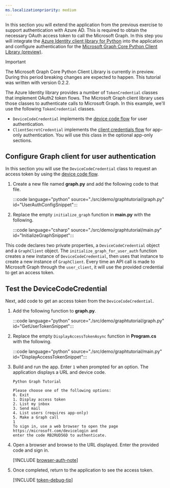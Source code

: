 ```yaml
---
ms.localizationpriority: medium
---
```


<!-- markdownlint-disable MD041 -->

In this section you will extend the application from the previous exercise to support authentication with Azure AD. This is required to obtain the necessary OAuth access token to call the Microsoft Graph. In this step you will integrate the [Azure Identity client library for Python](https://github.com/Azure/azure-sdk-for-python/tree/main/sdk/identity/azure-identity) into the application and configure authentication for the [Microsoft Graph Core Python Client Library (preview)](https://github.com/microsoftgraph/msgraph-sdk-python-core).

> [!IMPORTANT]
> The Microsoft Graph Core Python Client Library is currently in preview. During this period breaking changes are expected to happen. This tutorial was written with version 0.2.2.

The Azure Identity library provides a number of `TokenCredential` classes that implement OAuth2 token flows. The Microsoft Graph client library uses those classes to authenticate calls to Microsoft Graph. In this example, we'll use the following `TokenCredential` classes.

- `DeviceCodeCredential` implements the [device code flow](/azure/active-directory/develop/v2-oauth2-device-code) for user authentication.
- `ClientSecretCredential` implements the [client credentials flow](/azure/active-directory/develop/v2-oauth2-client-creds-grant-flow) for app-only authentication. You will use this class in the optional app-only sections.

## Configure Graph client for user authentication

In this section you will use the `DeviceCodeCredential` class to request an access token by using the [device code flow](/azure/active-directory/develop/v2-oauth2-device-code).

1. Create a new file named **graph.py** and add the following code to that file.

    :::code language="python" source="./src/demo/graphtutorial/graph.py" id="UserAuthConfigSnippet":::

1. Replace the empty `initialize_graph` function in **main.py** with the following.

    :::code language="csharp" source="./src/demo/graphtutorial/main.py" id="InitializeGraphSnippet":::

This code declares two private properties, a `DeviceCodeCredential` object and a `GraphClient` object. The `initialize_graph_for_user_auth` function creates a new instance of `DeviceCodeCredential`, then uses that instance to create a new instance of `GraphClient`. Every time an API call is made to Microsoft Graph through the `user_client`, it will use the provided credential to get an access token.

## Test the DeviceCodeCredential

Next, add code to get an access token from the `DeviceCodeCredential`.

1. Add the following function to **graph.py**.

    :::code language="python" source="./src/demo/graphtutorial/graph.py" id="GetUserTokenSnippet":::

1. Replace the empty `DisplayAccessTokenAsync` function in **Program.cs** with the following.

    :::code language="python" source="./src/demo/graphtutorial/main.py" id="DisplayAccessTokenSnippet":::

1. Build and run the app. Enter `1` when prompted for an option. The application displays a URL and device code.

    ```Shell
    Python Graph Tutorial

    Please choose one of the following options:
    0. Exit
    1. Display access token
    2. List my inbox
    3. Send mail
    4. List users (requires app-only)
    5. Make a Graph call
    1
    To sign in, use a web browser to open the page https://microsoft.com/devicelogin and
    enter the code RB2RUD56D to authenticate.
    ```

1. Open a browser and browse to the URL displayed. Enter the provided code and sign in.

    [!INCLUDE [browser-auth-note](../shared/browser-auth-note.md)]

1. Once completed, return to the application to see the access token.

    [!INCLUDE [token-debug-tip](../shared/token-debug-tip.md)]
